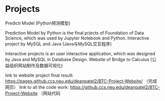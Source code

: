 # Projects
Predicti Model (Python预测模型)

Prediction Model by Python is the final prjects of Foundation of Data Science, which was used by Jupyter Notebook and Python.
Interactive project by MySQL and Java (Java与MySQL交互程序)

Interactive projects is an user interactive application, which was designed by Java and MySQL in Database Design.
Website of Bridge to Calculus (公益组织网站制作及数据可视化)

link to website project final result: https://pages.github.ccs.neu.edu/deanpatel2/BTC-Project-Website/ （完成网页）
link to all the code work: https://github.ccs.neu.edu/deanpatel2/BTC-Project-Website （网站代码
